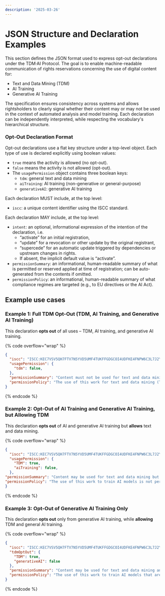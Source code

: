 ```yaml
---
description: '2025-03-26'
---
```


# JSON Structure and Declaration Examples

​​This section defines the JSON format used to express opt-out declarations under the TDM·AI Protocol. The goal is to enable machine-readable communication of rights reservations concerning the use of digital content for:

* Text and Data Mining (TDM)
* AI Training
* Generative AI Training

The specification ensures consistency across systems and allows rightsholders to clearly signal whether their content may or may not be used in the context of automated analysis and model training. Each declaration can be independently interpreted, while respecting the vocabulary's hierarchical structure.

### Opt-Out Declaration Format

Opt-out declarations  use a flat key structure under a top-level object. Each type of use is declared explicitly using boolean values:

* `true` means the activity is allowed (no opt-out).
* `false` means the activity is not allowed (opt-out).
* The `usagePermission` object contains three boolean keys:
  * `tdm`: general text and data mining
  * `aiTraining`: AI training (non-generative or general-purpose)
  * `generativeAI`: generative AI training

Each declaration MUST include, at the top level:

* `iscc`: a unique content identifier using the ISCC standard.

Each declaration MAY include, at the top level:

* `intent`: an optional, informational expression of the intention of the declaration, i.e. &#x20;
  * “activate” for an initial registration,
  * “update” for a revocation or other update by the original registrant,&#x20;
  * “supercede” for an automatic update triggered by dependencies or upstream changes in rights.&#x20;
  * If absent, the implicit default value is “activate”.
* `permissionSummary`: an informational, human-readable summary of what is permitted or reserved applied at time of registration; can be auto-generated from the contents if omitted.
* `permissionPolicy`: an informational, human-readable summary of what compliance regimes are targeted (e.g., to EU directives or the AI Act).

## Example use cases

### **Example 1: Full TDM Opt-Out (TDM, AI Training, and Generative AI Training)**

This declaration **opts out** of all uses – TDM, AI training, and generative AI training.

{% code overflow="wrap" %}
```json
{
  "iscc": "ISCC:KEC7VSV5QH7FTV7N5YVD5UMF4TUKFFGDGCOI4UDFKE4FNPW6C3L7J2Y",
  "usagePermission": {
    "tdm": false,
  },
  "permissionSummary": "Content must not be used for text and data mining, AI training, or generative AI training.",
  "permissionPolicy": "The use of this work for text and data mining (TDM) is not permitted. This includes any automated analytical technique aimed at analyzing text or data in digital form to generate information, such as patterns, trends, or correlations. As a result, the work may also not be used for training general-purpose AI models or other systems, including those designed to generate synthetic content. This reservation is made in accordance with Article 4(3) of Directive 2019/790 (CDSM Directive)."
}
```
{% endcode %}

### **Example 2: Opt-Out of AI Training and Generative AI Training, but Allowing TDM**

This declaration **opts out** of AI and generative AI training but **allows** text and data mining.

{% code overflow="wrap" %}
```json
{
  "iscc": "ISCC:KEC7VSV5QH7FTV7N5YVD5UMF4TUKFFGDGCOI4UDFKE4FNPW6C3L7J2Y",
  "usagePermission": {
    "TDM": true,
    "aiTraining": false,
  },
"permissionSummary": "Content may be used for text and data mining but must not be used for AI training or generative AI training.",
"permissionPolicy": "The use of this work to train AI models is not permitted. This includes training general-purpose AI systems or other models capable of performing a wide range of tasks such as labeling, classification, pattern recognition, decision-making, or semantic content understanding. Use of the work for training generative AI models is also prohibited. However, text and data mining (TDM) is permitted in accordance with Article 4 of Directive 2019/790 (CDSM Directive), provided it does not serve the purpose of model training."
}
```
{% endcode %}

### **Example 3: Opt-Out of Generative AI Training Only**

This declaration **opts out** only from generative AI training, while **allowing** TDM and general AI training.

{% code overflow="wrap" %}
```json
{
  "iscc": "ISCC:KEC7VSV5QH7FTV7N5YVD5UMF4TUKFFGDGCOI4UDFKE4FNPW6C3L7J2Y",
  "tdmOptOut": {
    "TDM": true,
    "generativeAI": false
  },
  "permissionSummary": "Content may be used for text and data mining and AI training but must not be used for generative AI training.",
  "permissionPolicy": "The use of this work to train AI models that are either (a) general-purpose AI systems with the capacity to generate synthetic content such as text, images, audio, or video, or (b) other types of AI systems whose primary purpose is the generation of such content, is not permitted. Text and Data Mining (TDM) is allowed for non-generative purposes, including training AI systems that do not produce synthetic outputs, in accordance with Article 4 of Directive 2019/790 (CDSM Directive), and for scientific research or temporary reproduction under Article 5(1) of Directive 2001/29/EC."
}
```
{% endcode %}
